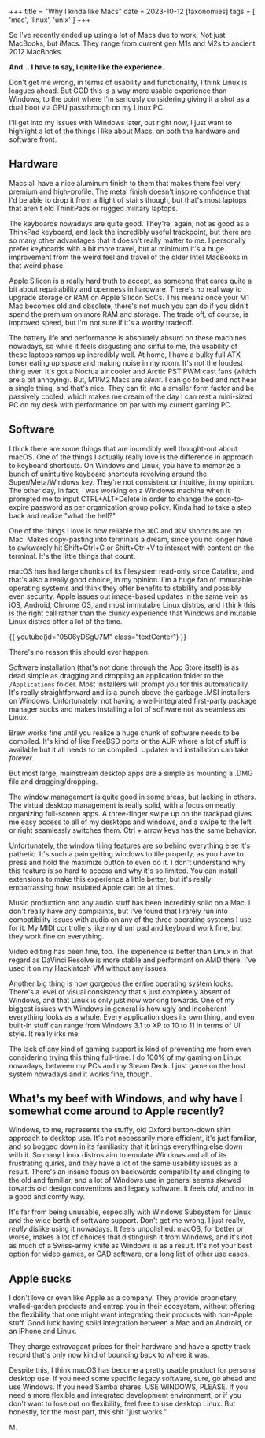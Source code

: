 +++
title = "Why I kinda like Macs"
date = 2023-10-12
[taxonomies]
tags = [ 'mac', 'linux', 'unix' ]
+++

So I've recently ended up using a lot of Macs due to work. Not just MacBooks, but iMacs. They range from current gen M1s and M2s to ancient 2012 MacBooks. 

**And... I have to say, I quite like the experience.**

Don't get me wrong, in terms of usability and functionality, I think Linux is leagues ahead. But GOD this is a way more usable experience than Windows, to the point where I'm seriously considering giving it a shot as a dual boot via GPU passthrough on my Linux PC.

I'll get into my issues with Windows later, but right now, I just want to highlight a lot of the things I like about Macs, on both the hardware and software front.

## Hardware

Macs all have a nice aluminum finish to them that makes them feel very premium and high-profile. The metal finish doesn't inspire confidence that I'd be able to drop it from a flight of stairs though, but that's most laptops that aren't old ThinkPads or rugged military laptops. 

The keyboards nowadays are quite good. They're, again, not as good as a ThinkPad keyboard, and lack the incredibly useful trackpoint, but there are so many other advantages that it doesn't really matter to me. I personally prefer keyboards with a bit more travel, but at minimum it's a huge improvement from the weird feel and travel of the older Intel MacBooks in that weird phase.

Apple Silicon is a really hard truth to accept, as someone that cares quite a bit about repairability and openness in hardware. There's no real way to upgrade storage or RAM on Apple Silicon SoCs. This means once your M1 Mac becomes old and obsolete, there's not much you can do if you didn't spend the premium on more RAM and storage. The trade off, of course, is improved speed, but I'm not sure if it's a worthy tradeoff.

The battery life and performance is absolutely absurd on these machines nowadays, so while it feels disgusting and sinful to me, the usability of these laptops ramps up incredibly well. At home, I have a bulky full ATX tower eating up space and making noise in my room. It's not the loudest thing ever. It's got a Noctua air cooler and Arctic PST PWM cast fans (which are a bit annoying). But, M1/M2 Macs are *silent*. I can go to bed and not hear a single thing, and that's nice. They can fit into a smaller form factor and be passively cooled, which makes me dream of the day I can rest a mini-sized PC on my desk with performance on par with my current gaming PC.



## Software

I think there are some things that are incredibly well thought-out about macOS. One of the things I actually really love is the difference in approach to keyboard shortcuts. On Windows and Linux, you have to memorize a bunch of unintuitive keyboard shortcuts revolving around the Super/Meta/Windows key. They're not consistent or intuitive, in my opinion. The other day, in fact, I was working on a Windows machine when it prompted me to input CTRL+ALT+Delete in order to change the soon-to-expire password as per organization group policy. Kinda had to take a step back and realize "what the hell?"

One of the things I love is how reliable the ⌘C and ⌘V shortcuts are on Mac. Makes copy-pasting into terminals a dream, since you no longer have to awkwardly hit Shift+Ctrl+C or Shift+Ctrl+V to interact with content on the terminal. It's the little things that count.

macOS has had large chunks of its filesystem read-only since Catalina, and that's also a really good choice, in my opinion. I'm a huge fan of immutable operating systems and think they offer benefits to stability and possibly even security. Apple issues out image-based updates in the same vein as iOS, Android, Chrome OS, and most immutable Linux distros, and I think this is the right call rather than the clunky experience that Windows and mutable Linux distros offer a lot of the time.

{{ youtube(id="0506yDSgU7M" class="textCenter") }}

There's no reason this should ever happen.

Software installation (that's not done through the App Store itself) is as dead simple as dragging and dropping an application folder to the `/Applications` folder. Most installers will prompt you for this automatically. It's really straightforward and is a punch above the garbage .MSI installers on Windows. Unfortunately, not having a well-integrated first-party package manager sucks and makes installing a lot of software not as seamless as Linux.

Brew works fine until you realize a huge chunk of software needs to be compiled. It's kind of like FreeBSD ports or the AUR where a lot of stuff is available but it all needs to be compiled. Updates and installation can take *forever*. 

But most large, mainstream desktop apps are a simple as mounting a .DMG file and dragging/dropping.


The window management is quite good in some areas, but lacking in others. The virtual desktop management is really solid, with a focus on neatly organizing full-screen apps. A three-finger swipe up on the trackpad gives me easy access to all of my desktops and windows, and a swipe to the left or right seamlessly switches them. Ctrl + arrow keys has the same behavior.

Unfortunately, the window tiling features are so behind everything else it's pathetic. It's such a pain getting windows to tile properly, as you have to press and hold the maximize button to even do it. I don't understand why this feature is so hard to access and why it's so limited. You can install extensions to make this experience a little better, but it's really embarrassing how insulated Apple can be at times.


Music production and any audio stuff has been incredibly solid on a Mac. I don't really have any complaints, but I've found that I rarely run into compatibility issues with audio on any of the three operating systems I use for it. My MIDI controllers like my drum pad and keyboard work fine, but they work fine on everything. 

Video editing has been fine, too. The experience is better than Linux in that regard as DaVinci Resolve is more stable and performant on AMD there. I've used it on my Hackintosh VM without any issues.


Another big thing is how gorgeous the entire operating system looks. There's a level of visual consistency that's just completely absent of Windows, and that Linux is only just now working towards. One of my biggest issues with Windows in general is how ugly and incoherent everything looks as a whole. Every application does its own thing, and even built-in stuff can range from Windows 3.1 to XP to 10 to 11 in terms of UI style. It really irks me.


The lack of any kind of gaming support is kind of preventing me from even considering trying this thing full-time. I do 100% of my gaming on Linux nowadays, between my PCs and my Steam Deck. I just game on the host system nowadays and it works fine, though.

## What's my beef with Windows, and why have I somewhat come around to Apple recently?

Windows, to me, represents the stuffy, old Oxford button-down shirt approach to desktop use. It's not necessarily more efficient, it's just familiar, and so bogged down in its familiarity that it brings everything else down with it. So many Linux distros aim to emulate Windows and all of its frustrating quirks, and they have a lot of the same usability issues as a result. There's an insane focus on backwards compatibility and clinging to the old and familiar, and a lot of Windows use in general seems skewed towards old design conventions and legacy software. It feels *old*, and not in a good and comfy way. 

It's far from being unusable, especially with Windows Subsystem for Linux and the wide berth of software support. Don't get me wrong. I just really, *really* dislike using it nowadays. It feels unpolished. macOS, for better or worse, makes a lot of choices that distinguish it from Windows, and it's not as much of a Swiss-army knife as Windows is as a result. It's not your best option for video games, or CAD software, or a long list of other use cases. 


## Apple sucks

I don't love or even like Apple as a company. They provide proprietary, walled-garden products and entrap you in their ecosystem, without offering the flexibility that one might want integrating their products with non-Apple stuff. Good luck having solid integration between a Mac and an Android, or an iPhone and Linux. 


They charge extravagant prices for their hardware and have a spotty track record that's only now kind of bouncing back to where it was.

Despite this, I think macOS has become a pretty usable product for personal desktop use. If you need some specific legacy software, sure, go ahead and use Windows. If you need Samba shares, USE WINDOWS, PLEASE. If you need a more flexible and integrated development environment, or if you don't want to lose out on flexibility, feel free to use desktop Linux. But honestly, for the most part, this shit "just works."



M.
